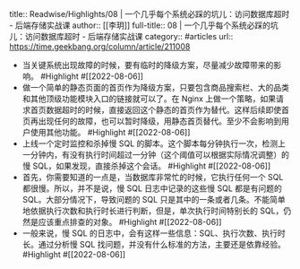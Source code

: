 title:: Readwise/Highlights/08 | 一个几乎每个系统必踩的坑儿：访问数据库超时 - 后端存储实战课
author:: [[李玥]]
full-title:: 08 | 一个几乎每个系统必踩的坑儿：访问数据库超时 - 后端存储实战课
category:: #articles
url:: https://time.geekbang.org/column/article/211008

- 当关键系统出现故障的时候，要有临时的降级方案，尽量减少故障带来的影响。 #Highlight #[[2022-08-06]]
- 做一个简单的静态页面的首页作为降级方案，只要包含商品搜索栏、大的品类和其他顶级功能模块入口的链接就可以了。在 Nginx 上做一个策略，如果请求首页数据超时的时候，直接返回这个静态的首页作为替代。这样后续即使首页再出现任何的故障，也可以暂时降级，用静态首页替代。至少不会影响到用户使用其他功能。 #Highlight #[[2022-08-06]]
- 上线一个定时监控和杀掉慢 SQL 的脚本。这个脚本每分钟执行一次，检测上一分钟内，有没有执行时间超过一分钟（这个阈值可以根据实际情况调整）的慢 SQL，如果发现，直接杀掉这个会话。 #Highlight #[[2022-08-06]]
- 首先，你需要知道的一点是，当数据库非常忙的时候，它执行任何一个 SQL 都很慢。所以，并不是说，慢 SQL 日志中记录的这些慢 SQL 都是有问题的 SQL。大部分情况下，导致问题的 SQL 只是其中的一条或者几条。不能简单地依据执行次数和执行时长进行判断，但是，单次执行时间特别长的 SQL，仍然是应该重点排查的对象。 #Highlight #[[2022-08-06]]
- 一般来说，慢 SQL 的日志中，会有这样一些信息：SQL、执行次数、执行时长。通过分析慢 SQL 找问题，并没有什么标准的方法，主要还是依靠经验。 #Highlight #[[2022-08-06]]
